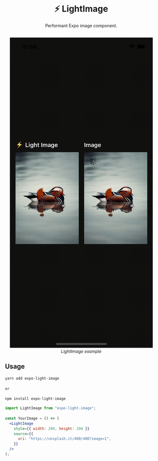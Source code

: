<h1 align="center">
  ⚡️ LightImage
</h1>

<div align="center">
Performant Expo image component.
</div>
<br/>

<p align="center">
  <kbd>
    <img
      src="./assets/example.gif"
      title="Example"
    >
  </kbd>
  <br>
  <em>LightImage example</em>
</p>

## Usage

```bash
yarn add expo-light-image

or

npm install expo-light-image
```

```jsx
import LightImage from "expo-light-image";

const YourImage = () => (
  <LightImage
    style={{ width: 200, height: 200 }}
    source={{
      uri: "https://unsplash.it/400/400?image=1",
    }}
  />
);
```